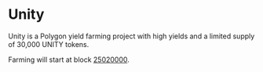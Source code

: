 # Unity

Unity is a Polygon yield farming project with high yields and a limited supply of 30,000 UNITY tokens.

Farming will start at block [25020000](https://polygonscan.com/block/countdown/25020000).
